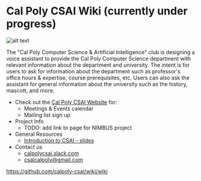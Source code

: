 # Cal Poly CSAI Wiki (currently under progress)

![alt text](https://raw.githubusercontent.com/calpoly-csai/CSAI_Voice_Assistant/master/Misc/Images/CalPoly-CSAI_cpcsai_rectanglefilled.png)

The "Cal Poly Computer Science & Artificial Intelligence" club is designing a voice assistant to provide the Cal Poly Computer Science department with relevant information about the department and university. The intent is for users to ask for information about the department such as professor's office hours & expertise, course prerequisites, etc. Users can also ask the assistant for general information about the university such as the history, mascott, and more.

* Check out the [Cal Poly CSAI Website](https://www.calpolycsai.com/) for:
  * Meetings & Events calendar
  * Mailing list sign up
* Project Info
  * TODO: add link to page for NIMBUS project
* General Resources
  * [Introduction to CSAI - slides](https://docs.google.com/presentation/d/1WgUJLcqPf2HwxeoAaZaCpyUTtrVWwVPRbvtkVkHzGN4/edit?usp=sharing)
* Contact us
  * [calpolycsai.slack.com](https://calpolycsai.slack.com)
  * csaicalpoly@gmail.com


https://github.com/calpoly-csai/wiki/wiki
